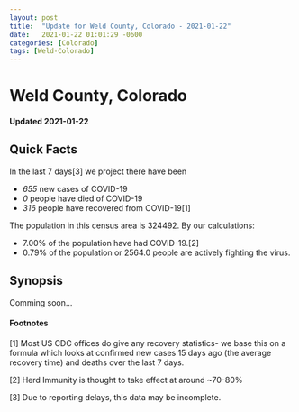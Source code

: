 ```yaml
---
layout: post
title:  "Update for Weld County, Colorado - 2021-01-22"
date:   2021-01-22 01:01:29 -0600
categories: [Colorado]
tags: [Weld-Colorado]
---
```


# Weld County, Colorado
#### Updated 2021-01-22

## Quick Facts

In the last 7 days[3] we project there have been
- *655* new cases of COVID-19
- *0* people have died of COVID-19
- *316* people have recovered from COVID-19[1]

The population in this census area is 324492. By our calculations:
- 7.00% of the population have had COVID-19.[2]
- 0.79% of the population or 2564.0 people are actively fighting the virus.

## Synopsis

Comming soon...


#### Footnotes

[1] Most US CDC offices do give any recovery statistics- we base this on a formula which looks at confirmed new cases
15 days ago (the average recovery time) and deaths over the last 7 days.

[2] Herd Immunity is thought to take effect at around ~70-80%

[3] Due to reporting delays, this data may be incomplete.
 
    